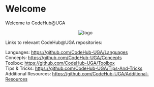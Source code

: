 # Welcome
Welcome to CodeHub@UGA

<p align="center">
  <img alt="logo" src="https://avatars3.githubusercontent.com/u/71467934?s=400&u=bc4f972ce4f3cbc6013adc0a66b8b1b522356ab2&v=4" />
</p>

Links to relevant CodeHub@UGA repositories:

Languages: https://github.com/CodeHub-UGA/Languages <br>
Concepts: https://github.com/CodeHub-UGA/Concepts <br>
Toolbox: https://github.com/CodeHub-UGA/Toolbox <br>
Tips & Tricks: https://github.com/CodeHub-UGA/Tips-And-Tricks <br>
Additional Resources: https://github.com/CodeHub-UGA/Additional-Resources <br>
